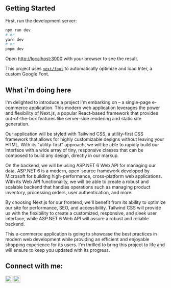 ## Getting Started

First, run the development server:

```bash
npm run dev
# or
yarn dev
# or
pnpm dev
```

Open [http://localhost:3000](http://localhost:3000) with your browser to see the result.

This project uses [`next/font`](https://nextjs.org/docs/basic-features/font-optimization) to automatically optimize and load Inter, a custom Google Font.

## What i'm doing here

I'm delighted to introduce a project I'm embarking on – a single-page e-commerce application. This modern web application leverages the power and flexibility of Next.js, a popular React-based framework that provides out-of-the-box features like server-side rendering and static site generation.

Our application will be styled with Tailwind CSS, a utility-first CSS framework that allows for highly customizable designs without leaving your HTML. With its "utility-first" approach, we will be able to rapidly build our interface with a wide array of tiny, responsive classes that can be composed to build any design, directly in our markup.

On the backend, we will be using ASP.NET 6 Web API for managing our data. ASP.NET 6 is a modern, open-source framework developed by Microsoft for building high-performance, cross-platform web applications. With its Web API functionality, we will be able to create a robust and scalable backend that handles operations such as managing product inventory, processing orders, user authentication, and more.

By choosing Next.js for our frontend, we'll benefit from its ability to optimize our site for performance, SEO, and accessibility. Tailwind CSS will provide us with the flexibility to create a customized, responsive, and sleek user interface, while ASP.NET 6 Web API will assure a robust and reliable backend.

This e-commerce application is going to showcase the best practices in modern web development while providing an efficient and enjoyable shopping experience for its users. I'm thrilled to bring this project to life and will ensure to keep you updated with its progress.

## Connect with me:

<a href="https://www.linkedin.com/in/qasimusman/">
  <img align="left" alt="Usman Qasim" width="22px" src="https://raw.githubusercontent.com/peterthehan/peterthehan/master/assets/linkedin.svg" />
</a>
<a href="mailto:1998usman@gmail.com">
  <img align="left" alt="1998Usman@gmail.com" width="22px" src="https://www.svgrepo.com/show/349378/gmail.svg" />
</a>

<br />
